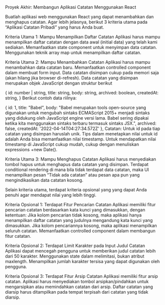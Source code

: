 Proyek Akhir: Membangun Aplikasi Catatan Menggunakan React

Buatlah aplikasi web menggunakan React yang dapat menambahkan dan menghapus catatan. Agar lebih jelasnya, berikut 3 kriteria utama pada “Aplikasi Catatan Pribadi” yang harus Anda buat.

Kriteria Utama 1: Mampu Menampilkan Daftar Catatan
Aplikasi harus mampu menampilkan daftar catatan dengan data awal (initial data) yang telah kami sediakan.
Memanfaatkan state component untuk menyimpan data catatan.
Menggunakan teknik array map untuk menampilkan daftar catatan.


Kriteria Utama 2: Mampu Menambahkan Catatan
Aplikasi harus mampu menambahkan data catatan baru.
Memanfaatkan controlled component dalam membuat form input.
Data catatan disimpan cukup pada memori saja (akan hilang jika browser di-refresh).
Data catatan yang disimpan merupakan objek JavaScript dengan struktur berikut

{
  id: number | string,
  title: string,
  body: string,
  archived: boolean, 
  createdAt: string,
}
Berikut contoh data riilnya:

{
    id: 1,
    title: "Babel",
    body: "Babel merupakan tools open-source yang digunakan untuk mengubah sintaks ECMAScript 2015+ menjadi sintaks yang didukung oleh JavaScript engine versi lama. Babel sering dipakai ketika kita menggunakan sintaks terbaru termasuk sintaks JSX.",
    archived: false,
    createdAt: '2022-04-14T04:27:34.572Z'
  },
Catatan:
Untuk id pada tiap catatan yang disimpan haruslah unik. Tips dalam menetapkan nilai untuk id adalah Anda bisa memanfaatkan nilai timestamp. Untuk mendapatkan nilai timestamp di JavaScript cukup mudah, cukup dengan menuliskan expressions +new Date().


Kriteria Utama 3: Mampu Menghapus Catatan
Aplikasi harus menyediakan tombol hapus untuk menghapus data catatan yang disimpan.
Terdapat conditional rendering di mana bila tidak terdapat data catatan, maka UI menampilkan pesan “Tidak ada catatan” atau pesan apa pun yang mengindikasikan data catatan kosong.


Selain kriteria utama, terdapat kriteria opsional yang yang dapat Anda penuhi agar mendapat nilai yang lebih tinggi.


Kriteria Opsional 1: Terdapat Fitur Pencarian Catatan
Aplikasi memiliki fitur pencarian catatan berdasarkan kata kunci yang dimasukkan, dengan ketentuan:
Jika kolom pencarian tidak kosong, maka aplikasi hanya menampilkan daftar catatan yang judulnya mengandung kata kunci yang dimasukkan.
Jika kolom pencariannya kosong, maka aplikasi menampilkan seluruh catatan.
Memanfaatkan controlled component dalam membangun fitur catatan.


Kriteria Opsional 2: Terdapat Limit Karakter pada Input Judul Catatan
Aplikasi dapat mencegah pengguna untuk memberikan judul catatan lebih dari 50 karakter.
Menggunakan state dalam melimitasi, bukan atribut maxlength.
Menampilkan jumlah karakter tersisa yang dapat digunakan oleh pengguna.


Kriteria Opsional 3: Terdapat Fitur Arsip Catatan
Aplikasi memiliki fitur arsip catatan.
Aplikasi harus menyediakan tombol arsipkan/pindahkan untuk mengarsipkan atau memindahkan catatan dari arsip.
Daftar catatan yang diarsip harus ditampilkan pada tempat terpisah dari catatan yang tidak diarsip.

